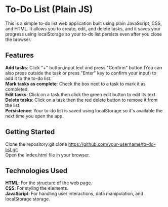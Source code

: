 # To-Do List (Plain JS)
This is a simple to-do list web application built using plain JavaScript, CSS, and HTML. It allows you to create, edit, and delete tasks, and it saves your progress using localStorage so your to-do list persists even after you close the browser.

## Features
**Add tasks**: Click "+" button,input text and press "Confirm" button (You can also press outside the task or press "Enter" key to confirm your input) to add it to the to-do list.  
**Mark tasks as complete**: Check the box next to a task to mark it as completed.  
**Edit tasks**: Click on a task then click the green edit button to edit its text.  
**Delete tasks**: Click on a task then the red delete button to remove it from the list.  
**Persistence**: Your to-do list is saved using localStorage so it's available the next time you open the app.  

## Getting Started
Clone the repository:git clone https://github.com/your-username/to-do-list.git  
Open the index.html file in your browser.

## Technologies Used
**HTML**: For the structure of the web page.  
**CSS**: For styling the elements.  
**JavaScript**: For handling user interactions, data manipulation, and localStorage storage.
